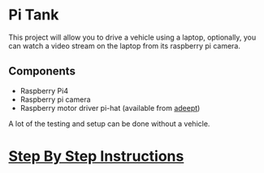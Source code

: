 <h1>Pi Tank</h1>
  This project will allow you to drive a vehicle using a laptop, optionally, you can watch 
  a video stream on the laptop from its raspberry pi camera. <br>
  
<h2>Components</h2>
   <ul>
      <li>Raspberry Pi4</li>
      <li>Raspberry pi camera</li>
      <li>Raspberry motor driver pi-hat (available from <a href="https://www.adeept.com/adeept-motor-hat-for-raspberry-pi-smart-robot-car-driver_p0133.html">adeept</a>)</li>
   </ul>
   
   A lot of the testing and setup can be done without a vehicle.
   
<h1><a href="http://Paulware.github.io/piTank/docs/index.html">Step By Step Instructions</a></h1>
